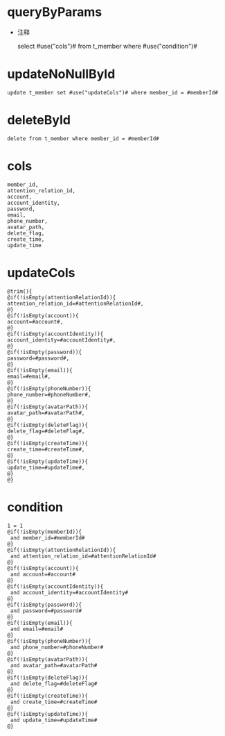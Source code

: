 queryByParams
===
* 注释

    select #use("cols")# from t_member where #use("condition")#
    
updateNoNullById
===
	update t_member set #use("updateCols")# where member_id = #memberId#
	
deleteById
===
	delete from t_member where member_id = #memberId#

cols
===
    member_id,
    attention_relation_id,
    account,
    account_identity,
    password,
    email,
    phone_number,
    avatar_path,
    delete_flag,
    create_time,
    update_time

updateCols
===
    @trim(){
    @if(!isEmpty(attentionRelationId)){
    attention_relation_id=#attentionRelationId#,
    @}
    @if(!isEmpty(account)){
    account=#account#,
    @}
    @if(!isEmpty(accountIdentity)){
    account_identity=#accountIdentity#,
    @}
    @if(!isEmpty(password)){
    password=#password#,
    @}
    @if(!isEmpty(email)){
    email=#email#,
    @}
    @if(!isEmpty(phoneNumber)){
    phone_number=#phoneNumber#,
    @}
    @if(!isEmpty(avatarPath)){
    avatar_path=#avatarPath#,
    @}
    @if(!isEmpty(deleteFlag)){
    delete_flag=#deleteFlag#,
    @}
    @if(!isEmpty(createTime)){
    create_time=#createTime#,
    @}
    @if(!isEmpty(updateTime)){
    update_time=#updateTime#,
    @}
    @}

condition
===

    1 = 1
    @if(!isEmpty(memberId)){
     and member_id=#memberId#
    @}
    @if(!isEmpty(attentionRelationId)){
     and attention_relation_id=#attentionRelationId#
    @}
    @if(!isEmpty(account)){
     and account=#account#
    @}
    @if(!isEmpty(accountIdentity)){
     and account_identity=#accountIdentity#
    @}
    @if(!isEmpty(password)){
     and password=#password#
    @}
    @if(!isEmpty(email)){
     and email=#email#
    @}
    @if(!isEmpty(phoneNumber)){
     and phone_number=#phoneNumber#
    @}
    @if(!isEmpty(avatarPath)){
     and avatar_path=#avatarPath#
    @}
    @if(!isEmpty(deleteFlag)){
     and delete_flag=#deleteFlag#
    @}
    @if(!isEmpty(createTime)){
     and create_time=#createTime#
    @}
    @if(!isEmpty(updateTime)){
     and update_time=#updateTime#
    @}
